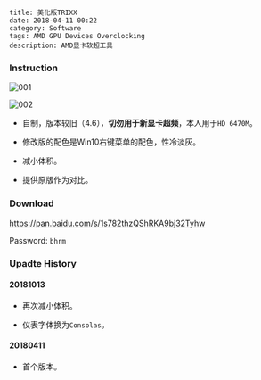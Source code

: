 ```
title: 美化版TRIXX
date: 2018-04-11 00:22
category: Software
tags: AMD GPU Devices Overclocking
description: AMD显卡软超工具
```

### Instruction

![001](/res/20180411-002202-001.webp)

![002](/res/20180411-002202-002.webp)

* 自制，版本较旧（4.6），**切勿用于新显卡超频**，本人用于`HD 6470M`。

* 修改版的配色是Win10右键菜单的配色，性冷淡灰。

* 减小体积。

* 提供原版作为对比。

### Download

<https://pan.baidu.com/s/1s782thzQShRKA9bj32Tyhw>

Password: `bhrm`

### Upadte History

#### 20181013

* 再次减小体积。

* 仪表字体换为`Consolas`。

#### 20180411

* 首个版本。
